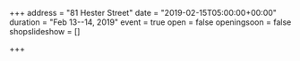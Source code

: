 +++
address = "81 Hester Street"
date = "2019-02-15T05:00:00+00:00"
duration = "Feb 13--14, 2019"
event = true
open = false
openingsoon = false
shopslideshow = []

+++

